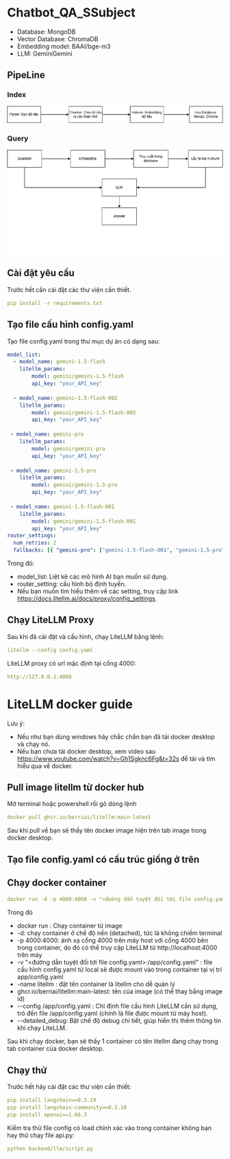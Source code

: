 # Chatbot_QA_SSubject
* Database: MongoDB
* Vector Database: ChromaDB
* Embedding model: BAAI/bge-m3
* LLM: GeminiGemini


## PipeLine
### Index
![Index_pipeline](images/chatbot_index.drawio.png)


### Query
![Query_pipeline](images/chatbot_query.drawio.png)


## Cài đặt yêu cầu
Trước hết cần cài đặt các thư viện cần thiết.
```yaml
pip install -r requirements.txt
```
## Tạo file cấu hình config.yaml
Tạo file config.yaml trong thư mục dự án có dạng sau:
```yaml
model_list:
  - model_name: gemini-1.5-flash
    litellm_params:
        model: gemini/gemini-1.5-flash
        api_key: "your_API_key"

  - model_name: gemini-1.5-flash-002
    litellm_params:
        model: gemini/gemini-1.5-flash-002
        api_key: "your_API_key"

 - model_name: gemini-pro
    litellm_params:
        model: gemini/gemini-pro
        api_key: "your_API_key"

 - model_name: gemini-1.5-pro
    litellm_params:
        model: gemini/gemini-1.5-pro
        api_key: "your_API_key"

 - model_name: gemini-1.5-flash-001
    litellm_params:
        model: gemini/gemini-1.5-flash-001
        api_key: "your_API_key"
router_settings:
  num_retries: 2
  fallbacks: [{ "gemini-pro": ["gemini-1.5-flash-001", "gemini-1.5-pro", "gemini-1.5-flash", "gemini-1.5-flash-002"]}]
```
Trong đó:
* model_list: Liệt kê các mô hình AI bạn muốn sử dụng.
* router_setting: cấu hình bộ định tuyến.
* Nếu bạn muốn tìm hiểu thêm về các setting, truy cập link https://docs.litellm.ai/docs/proxy/config_settings.
## Chạy LiteLLM Proxy
Sau khi đã cài đặt và cấu hình, chạy LiteLLM bằng lệnh:
```yaml
litellm --config config.yaml
```
LiteLLM proxy có url mặc định tại cổng 4000:
```yaml
http://127.0.0.1:4000
 ```

# LiteLLM docker guide
Lưu ý:
  * Nếu như bạn dùng windows hãy chắc chắn bạn đã tải docker desktop và chạy nó.
  * Nếu bạn chưa tải docker desktop, xem video sau https://www.youtube.com/watch?v=Gh1Sgknc6Fg&t=32s để tải và tìm hiểu qua về docker.
## Pull image litellm từ docker hub
Mở terminal hoặc powershell rồi gõ dòng lệnh
```yaml
docker pull ghcr.io/berriai/litellm:main-latest
```
Sau khi pull về bạn sẽ thấy tên docker image hiện trên tab image trong docker desktop.
## Tạo file config.yaml có cấu trúc giống ở trên
## Chạy docker container
```yaml
docker run -d -p 4000:4000 -v "<đường dẫn tuyệt đối tới file config.yaml>:/app/config.yaml" --name litellm ghcr.io/berriai/litellm:main-latest --config /app/config.yaml --detailed_debug
```

Trong đó
  * docker run : Chạy container từ image
  * -d: chạy container ở chế độ nền (detached), tức là không chiếm terminal
  * -p 4000:4000: ánh xạ cổng 4000 trên máy host với cổng 4000 bên trong container, do đó có thể truy cập LiteLLM từ http://localhost:4000 trên máy
  * -v "<đường dẫn tuyệt đối tới file config.yaml>:/app/config.yaml" : file cấu hình config.yaml từ local sẽ được mount vào trong container tại vị trí app/config.yaml
  * -name litellm : đặt tên container là litellm cho dễ quản lý
  * ghcr.io/berriai/litellm:main-latest: tên của image (có thể thay bằng image id)
  * --config /app/config.yaml : Chỉ định file cấu hình LiteLLM cần sử dụng, trỏ đến file /app/config.yaml (chính là file được mount từ máy host).
  * --detailed_debug: Bật chế độ debug chi tiết, giúp hiển thị thêm thông tin khi chạy LiteLLM.


Sau khi chạy docker, bạn sẽ thấy 1 container có tên litellm đang chạy trong tab container của docker desktop.
## Chạy thử
Trước hết hãy cài đặt các thư viện cần thiết:
```yaml
pip install langchain==0.3.19
pip install langchain-community==0.3.18
pip install openai==1.66.3
```
Kiểm tra thử file config có load chính xác vào trong container không bạn hay thử chạy file api.py:
```yaml
python backend/llm/script.py
```
